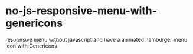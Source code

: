 # no-js-responsive-menu-with-genericons
responsive menu without javascript and have a animated hamburger menu icon with Genericons
